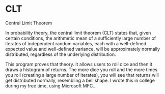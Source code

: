 # CLT
Central Limit Theorem

In probability theory, the central limit theorem (CLT) states that, given certain conditions, the arithmetic mean of a sufficiently large number of iterates of independent random variables, each with a well-defined expected value and well-defined variance, will be approximately normally distributed, regardless of the underlying distribution.

This program proves that theory. It allows users to roll dice and then it draws a histogram of returns. The more dice you roll and the more times you roll (creating a large number of iterates), you will see that returns will get distributed normally, resembling a bell shape. I wrote this in college during my free time, using Microsoft MFC...
